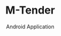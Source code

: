 ---
layout:	post
title:	M-Tender
subtitle: Android Application
category: project
image: mtender.jpg
tags: appsDevelopment
---
